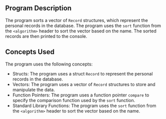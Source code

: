 ## Program Description
The program sorts a vector of `Record` structures, which represent the personal records in the database. The program uses the `sort` function from the `<algorithm>` header to sort the vector based on the name. The sorted records are then printed to the console.

## Concepts Used
The program uses the following concepts:

- Structs: The program uses a struct `Record` to represent the personal records in the database.
- Vectors: The program uses a vector of `Record` structures to store and manipulate the data.
- Function Pointers: The program uses a function pointer `compare` to specify the comparison function used by the `sort` function.
- Standard Library Functions: The program uses the `sort` function from the `<algorithm>` header to sort the vector based on the name.